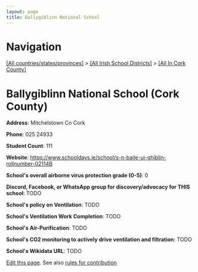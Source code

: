 ```yaml
---
layout: page
title: Ballygiblinn National School
---
```

# Navigation

[[All countries/states/provinces]](../../..) > [[All Irish School Districts]](../..) > [[All In Cork County]](..)

# Ballygiblinn National School (Cork County)

**Address**: Mitchelstown Co Cork

**Phone**: 025 24933

**Student Count**: 111

**Website**: <https://www.schooldays.ie/school/s-n-baile-ui-ghiblin-rollnumber-02114B>

**School's overall airborne virus protection grade (0-5)**: 0

**Discord, Facebook, or WhatsApp group for discovery/advocacy for THIS school**: TODO

**School's policy on Ventilation**: TODO

**School's Ventilation Work Completion**: TODO

**School's Air-Purification**: TODO

**School's CO2 monitoring to actively drive ventilation and filtration**: TODO

**School's Wikidata URL**: TODO


[Edit this page](https://github.com/ventilate-schools/Ireland/edit/main/./Cork_County/Ballygiblinn_National_School.md). See also [rules for contribution](../../../contribution-rules/)